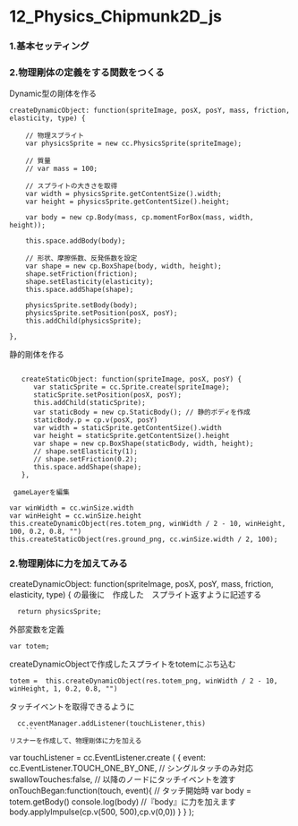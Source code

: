 # 12_Physics_Chipmunk2D_js

### 1.基本セッティング

### 2.物理剛体の定義をする関数をつくる

Dynamic型の剛体を作る
 ```
createDynamicObject: function(spriteImage, posX, posY, mass, friction, elasticity, type) {

	 // 物理スプライト
	 var physicsSprite = new cc.PhysicsSprite(spriteImage);

	 // 質量
	 // var mass = 100;

	 // スプライトの大きさを取得
	 var width = physicsSprite.getContentSize().width;
	 var height = physicsSprite.getContentSize().height;

	 var body = new cp.Body(mass, cp.momentForBox(mass, width, height));

	 this.space.addBody(body);

	 // 形状、摩擦係数、反発係数を設定
	 var shape = new cp.BoxShape(body, width, height);
	 shape.setFriction(friction);
	 shape.setElasticity(elasticity);
	 this.space.addShape(shape);

	 physicsSprite.setBody(body);
	 physicsSprite.setPosition(posX, posY);
	 this.addChild(physicsSprite);

},
 ```
 静的剛体を作る
 ```

    createStaticObject: function(spriteImage, posX, posY) {
       var staticSprite = cc.Sprite.create(spriteImage);
       staticSprite.setPosition(posX, posY);
       this.addChild(staticSprite);
       var staticBody = new cp.StaticBody(); // 静的ボディを作成
       staticBody.p = cp.v(posX, posY)
       var width = staticSprite.getContentSize().width
       var height = staticSprite.getContentSize().height
       var shape = new cp.BoxShape(staticBody, width, height);
       // shape.setElasticity(1);
       // shape.setFriction(0.2);
       this.space.addShape(shape);
    },
 ```

	 gameLayerを編集  
 ```
 var winWidth = cc.winSize.width
 var winHeight = cc.winSize.height
 this.createDynamicObject(res.totem_png, winWidth / 2 - 10, winHeight, 100, 0.2, 0.8, "")
 this.createStaticObject(res.ground_png, cc.winSize.width / 2, 100);
 ```


### 2.物理剛体に力を加えてみる

createDynamicObject: function(spriteImage, posX, posY, mass, friction, elasticity, type) {
の最後に　作成した　スプライト返すように記述する

```
  return physicsSprite;
```
外部変数を定義
```
var totem;
```
createDynamicObjectで作成したスプライトをtotemにぶち込む
```
totem =  this.createDynamicObject(res.totem_png, winWidth / 2 - 10, winHeight, 1, 0.2, 0.8, "")
```
タッチイベントを取得できるように
```
  cc.eventManager.addListener(touchListener,this)
	```
リスナーを作成して、物理剛体に力を加える
```
var touchListener = cc.EventListener.create (
  {
    event: cc.EventListener.TOUCH_ONE_BY_ONE, // シングルタッチのみ対応
    swallowTouches:false, // 以降のノードにタッチイベントを渡す
   onTouchBegan:function(touch, event){ // タッチ開始時
     var body = totem.getBody()
     console.log(body)
     //『body』に力を加えます
     body.applyImpulse(cp.v(500, 500),cp.v(0,0))
   }
  }
);
```
